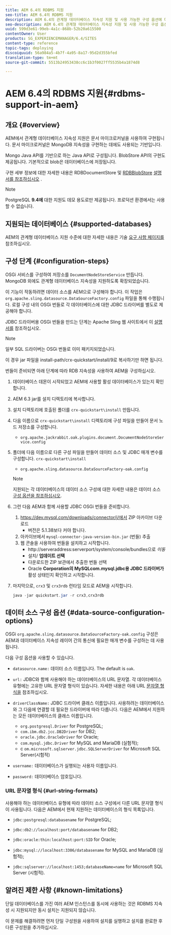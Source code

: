 ```yaml
---
title: AEM 6.4의 RDBMS 지원
seo-title: AEM 6.4의 RDBMS 지원
description: AEM 6.4의 관계형 데이터베이스 지속성 지원 및 사용 가능한 구성 옵션에 대해 알아봅니다.
seo-description: AEM 6.4의 관계형 데이터베이스 지속성 지원 및 사용 가능한 구성 옵션에 대해 알아봅니다.
uuid: 599d3e61-99eb-4a1c-868b-52b20a615500
contentOwner: User
products: SG_EXPERIENCEMANAGER/6.4/SITES
content-type: reference
topic-tags: deploying
discoiquuid: 56a984a5-4b7f-4a95-8a17-95d2d355bfed
translation-type: tm+mt
source-git-commit: 5513b24953438cc6c1b3f0027ff5535b4a1874d8

---
```



# AEM 6.4의 RDBMS 지원{#rdbms-support-in-aem}

## 개요 {#overview}

AEM에서 관계형 데이터베이스 지속성 지원은 문서 마이크로커널을 사용하여 구현됩니다. 문서 마이크로커널은 MongoDB 지속성을 구현하는 데에도 사용되는 기반입니다.

Mongo Java API를 기반으로 하는 Java API로 구성됩니다. BlobStore API의 구현도 제공됩니다. 기본적으로 blob은 데이터베이스에 저장됩니다.

구현 세부 정보에 대한 자세한 내용은 RDBDocumentStore 및 [RDBBlobStore](https://jackrabbit.apache.org/oak/docs/apidocs/org/apache/jackrabbit/oak/plugins/document/rdb/RDBDocumentStore.html) [설명서를 참조하십시오](https://jackrabbit.apache.org/oak/docs/apidocs/org/apache/jackrabbit/oak/plugins/document/rdb/RDBBlobStore.html) .

>[!NOTE]
>
>PostgreSQL **9.4에** 대한 지원도 데모 용도로만 제공됩니다. 프로덕션 환경에서는 사용할 수 없습니다.

## 지원되는 데이터베이스 {#supported-databases}

AEM의 관계형 데이터베이스 지원 수준에 대한 자세한 내용은 기술 [요구 사항 페이지를](/help/sites-deploying/technical-requirements.md)참조하십시오.

## 구성 단계 {#configuration-steps}

OSGi 서비스를 구성하여 저장소를 `DocumentNodeStoreService` 만듭니다. MongoDB 외에도 관계형 데이터베이스 지속성을 지원하도록 확장되었습니다.

이 기능이 작동하려면 데이터 소스를 AEM으로 구성해야 합니다. 이 작업은 `org.apache.sling.datasource.DataSourceFactory.config` 파일을 통해 수행됩니다. 로컬 구성 내의 OSGi 번들로 각 데이터베이스에 대한 JDBC 드라이버를 별도로 제공해야 합니다.

JDBC 드라이버용 OSGi 번들을 만드는 단계는 Apache Sling 웹 사이트에서 이 [설명서를](https://wiki.eclipse.org/Create_and_Export_MySQL_JDBC_driver_bundle) 참조하십시오.

>[!NOTE]
>
>일부 SQL 드라이버는 OSGi 번들로 이미 패키지되었습니다.
>
>이 경우 jar 파일을 install-path/crx-quickstart/install/9로 복사하기만 하면 됩니다.

번들이 준비되면 아래 단계에 따라 RDB 지속성을 사용하여 AEM을 구성하십시오.

1. 데이터베이스 데몬이 시작되었고 AEM에 사용할 활성 데이터베이스가 있는지 확인합니다.
1. AEM 6.3 jar를 설치 디렉토리에 복사합니다.
1. 설치 디렉토리에 호출된 폴더를 `crx-quickstart\install` 만듭니다.
1. 다음 이름으로 `crx-quickstart\install` 디렉토리에 구성 파일을 만들어 문서 노드 저장소를 구성합니다.

   * `org.apache.jackrabbit.oak.plugins.document.DocumentNodeStoreService.config`

1. 폴더에 다음 이름으로 다른 구성 파일을 만들어 데이터 소스 및 JDBC 매개 변수를 구성합니다. `crx-quickstart\install`

   * `org.apache.sling.datasource.DataSourceFactory-oak.config`
   >[!NOTE]
   >
   >지원되는 각 데이터베이스의 데이터 소스 구성에 대한 자세한 내용은 데이터 소스 [구성 옵션을 참조하십시오](/help/sites-deploying/rdbms-support-in-aem.md#data-source-configuration-options).

1. 그런 다음 AEM과 함께 사용할 JDBC OSGi 번들을 준비합니다.

   1. https://dev.mysql.com/downloads/connector/j/에서 ZIP 아카이브 다운로드
      * 버전은 5.1.38보다 커야 합니다.
   1. 아카이브에서 `mysql-connector-java-version-bin.jar` (번들) 추출
   1. 웹 콘솔을 사용하여 번들을 설치하고 시작합니다.
      * http://serveraddress:serverport/system/console/bundles으로 *이동*
      * 설치/ **업데이트 선택**
      * 다운로드한 ZIP 보관에서 추출한 번들 선택
      * Oracle **Corporation의 MySQLcom.mysql.jdbc용 JDBC 드라이버가** 활성 상태인지 확인하고 시작합니다.

1. 마지막으로, `crx3` 및 `crx3rdb` 런타임 모드로 AEM을 시작합니다.

   ```java
   java -jar quickstart.jar -r crx3,crx3rdb
   ```

## 데이터 소스 구성 옵션 {#data-source-configuration-options}

OSGi `org.apache.sling.datasource.DataSourceFactory-oak.config` 구성은 AEM과 데이터베이스 지속성 레이어 간의 통신에 필요한 매개 변수를 구성하는 데 사용됩니다.

다음 구성 옵션을 사용할 수 있습니다.

* `datasource.name:` 데이터 소스 이름입니다. The default is `oak`.

* `url:` JDBC와 함께 사용해야 하는 데이터베이스의 URL 문자열. 각 데이터베이스 유형에는 고유한 URL 문자열 형식이 있습니다. 자세한 내용은 아래 URL [문자열 형식을](/help/sites-deploying/rdbms-support-in-aem.md#url-string-formats) 참조하십시오.

* `driverClassName:` JDBC 드라이버 클래스 이름입니다. 사용하려는 데이터베이스와 그 다음에 연결할 데 필요한 드라이버에 따라 다릅니다. 다음은 AEM에서 지원하는 모든 데이터베이스의 클래스 이름입니다.

   * `org.postgresql.Driver` for PostgreSQL;
   * `com.ibm.db2.jcc.DB2Driver` for DB2;
   * `oracle.jdbc.OracleDriver` for Oracle;
   * `com.mysql.jdbc.Driver` for MySQL and MariaDB (실험적);
   * c `om.microsoft.sqlserver.jdbc.SQLServerDriver` for Microsoft SQL Server(시험적)

* `username:` 데이터베이스가 실행되는 사용자 이름입니다.

* `password:` 데이터베이스 암호입니다.

### URL 문자열 형식 {#url-string-formats}

사용해야 하는 데이터베이스 유형에 따라 데이터 소스 구성에서 다른 URL 문자열 형식이 사용됩니다. 다음은 AEM에서 현재 지원하는 데이터베이스의 형식 목록입니다.

* `jdbc:postgresql:databasename` for PostgreSQL;

* `jdbc:db2://localhost:port/databasename` for DB2;
* `jdbc:oracle:thin:localhost:port:SID` for Oracle;
* `jdbc:mysql://localhost:3306/databasename` for MySQL and MariaDB (실험적);

* `jdbc:sqlserver://localhost:1453;databaseName=name` for Microsoft SQL Server (시험적).

## 알려진 제한 사항 {#known-limitations}

단일 데이터베이스를 가진 여러 AEM 인스턴스를 동시에 사용하는 것은 RDBMS 지속성 시 지원되지만 동시 설치는 지원되지 않습니다.

이 문제를 해결하려면 먼저 단일 구성원을 사용하여 설치를 실행하고 설치를 완료한 후 다른 구성원을 추가하십시오.

